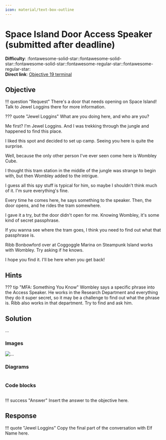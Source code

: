 ```yaml
---
icon: material/text-box-outline
---
```


# Space Island Door Access Speaker (submitted after deadline)

**Difficulty**: :fontawesome-solid-star::fontawesome-solid-star::fontawesome-solid-star::fontawesome-regular-star::fontawesome-regular-star:<br/>
**Direct link**: [Objective 19 terminal](https://.../)

## Objective

!!! question "Request"
    There's a door that needs opening on Space Island! Talk to Jewel Loggins there for more information.

??? quote "Jewel Loggins"
    What are you doing here, and who are you?

Me first? I'm Jewel Loggins. And I was trekking through the jungle and happened to find this place.

I liked this spot and decided to set up camp. Seeing you here is quite the surprise.

Well, because the only other person I've ever seen come here is Wombley Cube.

I thought this tram station in the middle of the jungle was strange to begin with, but then Wombley added to the intrigue.

I guess all this spy stuff is typical for him, so maybe I shouldn't think much of it. I'm sure everything's fine.

Every time he comes here, he says something to the speaker. Then, the door opens, and he rides the tram somewhere.

I gave it a try, but the door didn't open for me. Knowing Wombley, it's some kind of secret passphrase.

If you wanna see where the tram goes, I think you need to find out what that passphrase is.

Ribb Bonbowford over at Coggoggle Marina on Steampunk Island works with Wombley. Try asking if he knows.

I hope you find it. I'll be here when you get back!

## Hints

??? tip "MFA: Something You Know"
    Wombley says a specific phrase into the Access Speaker. He works in the Research Department and everything they do it super secret, so it may be a challenge to find out what the phrase is. Ribb also works in that department. Try to find and ask him.


## Solution

...

### Images

![...](...)

### Diagrams

```...
```

### Code blocks

```...
```

!!! success "Answer"
    Insert the answer to the objective here.

## Response

!!! quote "Jewel Loggins"
    Copy the final part of the conversation with Elf Name here.
